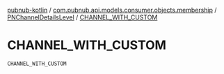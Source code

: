 [pubnub-kotlin](../../index.md) / [com.pubnub.api.models.consumer.objects.membership](../index.md) / [PNChannelDetailsLevel](index.md) / [CHANNEL_WITH_CUSTOM](./-c-h-a-n-n-e-l_-w-i-t-h_-c-u-s-t-o-m.md)

# CHANNEL_WITH_CUSTOM

`CHANNEL_WITH_CUSTOM`